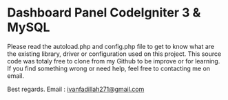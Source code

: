 # Dashboard Panel CodeIgniter 3 & MySQL

Please read the autoload.php and config.php file to get to know what are the existing library, driver or configuration used on this project. This source code was totaly free to clone from my Github to be improve or for learning. If you find something wrong or need help, feel free to contacting me on email.

Best regards.
Email : ivanfadillah271@gmail.com
